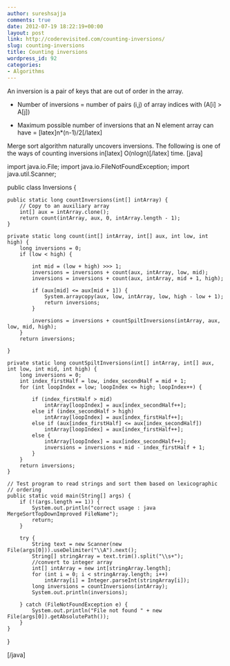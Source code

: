 ```yaml
---
author: sureshsajja
comments: true
date: 2012-07-19 18:22:19+00:00
layout: post
link: http://coderevisited.com/counting-inversions/
slug: counting-inversions
title: Counting inversions
wordpress_id: 92
categories:
- Algorithms
---
```


An inversion is a pair of keys that are out of order in the array.



	
  * Number of inversions = number of pairs (i,j) of array indices with (A[i] > A[j]) 

	
  * Maximum possible number of inversions that an N element array can have = [latex]n*(n-1)/2[/latex]



Merge sort algorithm naturally uncovers inversions. The following is one of the ways of counting inversions in[latex] O(nlogn)[/latex] time.
[java]

import java.io.File;
import java.io.FileNotFoundException;
import java.util.Scanner;

public class Inversions {

	public static long countInversions(int[] intArray) {
		// Copy to an auxiliary array
		int[] aux = intArray.clone();
		return count(intArray, aux, 0, intArray.length - 1);
	}

	private static long count(int[] intArray, int[] aux, int low, int high) {
		long inversions = 0;
		if (low < high) {

			int mid = (low + high) >>> 1;
			inversions = inversions + count(aux, intArray, low, mid);
			inversions = inversions + count(aux, intArray, mid + 1, high);

			if (aux[mid] <= aux[mid + 1]) {
				System.arraycopy(aux, low, intArray, low, high - low + 1);
				return inversions;
			}

			inversions = inversions + countSpiltInversions(intArray, aux, low, mid, high);
		}
		return inversions;

	}

	private static long countSpiltInversions(int[] intArray, int[] aux, int low, int mid, int high) {
		long inversions = 0;
		int index_firstHalf = low, index_secondHalf = mid + 1;
		for (int loopIndex = low; loopIndex <= high; loopIndex++) {

			if (index_firstHalf > mid)
				intArray[loopIndex] = aux[index_secondHalf++];
			else if (index_secondHalf > high)
				intArray[loopIndex] = aux[index_firstHalf++];
			else if (aux[index_firstHalf] <= aux[index_secondHalf])
				intArray[loopIndex] = aux[index_firstHalf++];
			else {
				intArray[loopIndex] = aux[index_secondHalf++];
				inversions = inversions + mid - index_firstHalf + 1;
			}
		}
		return inversions;
	}

	// Test program to read strings and sort them based on lexicographic
	// ordering
	public static void main(String[] args) {
		if (!(args.length == 1)) {
			System.out.println("correct usage : java MergeSortTopDownImproved FileName");
			return;
		}

		try {
			String text = new Scanner(new File(args[0])).useDelimiter("\\A").next();
			String[] stringArray = text.trim().split("\\s+");
			//convert to integer array
			int[] intArray = new int[stringArray.length];
			for (int i = 0; i < stringArray.length; i++)
				intArray[i] = Integer.parseInt(stringArray[i]);
			long inversions = countInversions(intArray);
			System.out.println(inversions);

		} catch (FileNotFoundException e) {
			System.out.println("File not found " + new File(args[0]).getAbsolutePath());
		}
	}

}

[/java]
